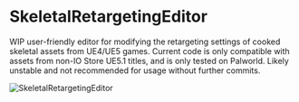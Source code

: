 # SkeletalRetargetingEditor
WIP user-friendly editor for modifying the retargeting settings of cooked skeletal assets from UE4/UE5 games. Current code is only compatible with assets from non-IO Store UE5.1 titles, and is only tested on Palworld. Likely unstable and not recommended for usage without further commits.

<img src="https://github.com/Irastris/SkeletalRetargetingEditor/assets/13782239/9a249e7f-b9af-4877-8063-0d3f89dea78d" alt="SkeletalRetargetingEditor">
